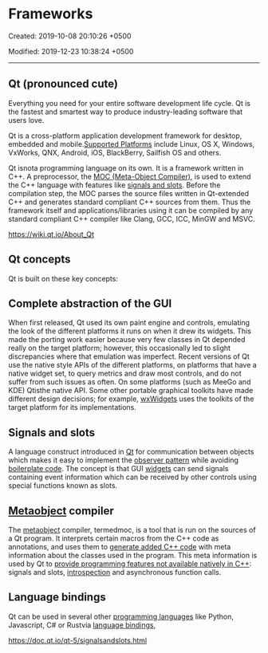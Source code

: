 # Frameworks

Created: 2019-10-08 20:10:26 +0500

Modified: 2019-12-23 10:38:24 +0500

---

## Qt (pronounced cute)

Everything you need for your entire software development life cycle. Qt is the fastest and smartest way to produce industry-leading software that users love.

Qt is a cross-platform application development framework for desktop, embedded and mobile.[Supported Platforms](https://wiki.qt.io/Supported_Platforms) include Linux, OS X, Windows, VxWorks, QNX, Android, iOS, BlackBerry, Sailfish OS and others.

Qt isnota programming language on its own. It is a framework written in C++. A preprocessor, the [MOC (Meta-Object Compiler)](http://doc.qt.io/qt-5/moc.html), is used to extend the C++ language with features like [signals and slots](http://doc.qt.io/qt-5/signalsandslots.html). Before the compilation step, the MOC parses the source files written in Qt-extended C++ and generates standard compliant C++ sources from them. Thus the framework itself and applications/libraries using it can be compiled by any standard compliant C++ compiler like Clang, GCC, ICC, MinGW and MSVC.

<https://wiki.qt.io/About_Qt>

## Qt concepts

Qt is built on these key concepts:

## Complete abstraction of the GUI

When first released, Qt used its own paint engine and controls, emulating the look of the different platforms it runs on when it drew its widgets. This made the porting work easier because very few classes in Qt depended really on the target platform; however, this occasionally led to slight discrepancies where that emulation was imperfect. Recent versions of Qt use the native style APIs of the different platforms, on platforms that have a native widget set, to query metrics and draw most controls, and do not suffer from such issues as often. On some platforms (such as MeeGo and KDE) Qtisthe native API. Some other portable graphical toolkits have made different design decisions; for example, [wxWidgets](https://en.wikipedia.org/wiki/WxWidgets) uses the toolkits of the target platform for its implementations.

## Signals and slots

A language construct introduced in [Qt](https://en.wikipedia.org/wiki/Qt_(toolkit)) for communication between objects which makes it easy to implement the [observer pattern](https://en.wikipedia.org/wiki/Observer_pattern) while avoiding [boilerplate code](https://en.wikipedia.org/wiki/Boilerplate_code). The concept is that GUI [widgets](https://en.wikipedia.org/wiki/GUI_widget) can send signals containing event information which can be received by other controls using special functions known as slots.

## [Metaobject](https://en.wikipedia.org/wiki/Meta-object_System) compiler

The [metaobject](https://en.wikipedia.org/wiki/Metaobject) compiler, termedmoc, is a tool that is run on the sources of a Qt program. It interprets certain macros from the C++ code as annotations, and uses them to [generate added C++ code](https://en.wikipedia.org/wiki/Code_generator) with meta information about the classes used in the program. This meta information is used by Qt to [provide programming features not available natively in C++](https://en.wikipedia.org/wiki/Greenspun%27s_tenth_rule): signals and slots, [introspection](https://en.wikipedia.org/wiki/Type_introspection) and asynchronous function calls.

## Language bindings

Qt can be used in several other [programming languages](https://en.wikipedia.org/wiki/Programming_language) like Python, Javascript, C# or Rustvia [language bindings](https://en.wikipedia.org/wiki/Language_binding),

<https://doc.qt.io/qt-5/signalsandslots.html>
